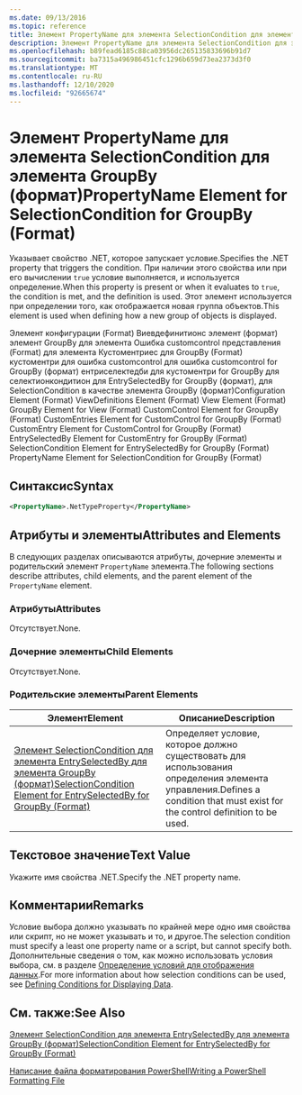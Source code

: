 ```yaml
---
ms.date: 09/13/2016
ms.topic: reference
title: Элемент PropertyName для элемента SelectionCondition для элемента GroupBy (формат)
description: Элемент PropertyName для элемента SelectionCondition для элемента GroupBy (формат)
ms.openlocfilehash: b89fead6185c88ca03956dc265135833696b91d7
ms.sourcegitcommit: ba7315a496986451cfc1296b659d73ea2373d3f0
ms.translationtype: MT
ms.contentlocale: ru-RU
ms.lasthandoff: 12/10/2020
ms.locfileid: "92665674"
---
```

# <a name="propertyname-element-for-selectioncondition-for-groupby-format"></a><span data-ttu-id="56dd4-103">Элемент PropertyName для элемента SelectionCondition для элемента GroupBy (формат)</span><span class="sxs-lookup"><span data-stu-id="56dd4-103">PropertyName Element for SelectionCondition for GroupBy (Format)</span></span>

<span data-ttu-id="56dd4-104">Указывает свойство .NET, которое запускает условие.</span><span class="sxs-lookup"><span data-stu-id="56dd4-104">Specifies the .NET property that triggers the condition.</span></span> <span data-ttu-id="56dd4-105">При наличии этого свойства или при его вычислении `true` условие выполняется, и используется определение.</span><span class="sxs-lookup"><span data-stu-id="56dd4-105">When this property is present or when it evaluates to `true`, the condition is met, and the definition is used.</span></span> <span data-ttu-id="56dd4-106">Этот элемент используется при определении того, как отображается новая группа объектов.</span><span class="sxs-lookup"><span data-stu-id="56dd4-106">This element is used when defining how a new group of objects is displayed.</span></span>

<span data-ttu-id="56dd4-107">Элемент конфигурации (Format) Виевдефинитионс элемент (формат) элемент GroupBy для элемента Ошибка customcontrol представления (Format) для элемента Кустоментриес для GroupBy (Format) кустоментри для ошибка customcontrol для ошибка customcontrol for GroupBy (формат) ентриселектедби для кустоментри for GroupBy для селектионкондитион для EntrySelectedBy for GroupBy (формат), для SelectionCondition в качестве элемента GroupBy (формат)</span><span class="sxs-lookup"><span data-stu-id="56dd4-107">Configuration Element (Format) ViewDefinitions Element (Format) View Element (Format) GroupBy Element for View (Format) CustomControl Element for GroupBy (Format) CustomEntries Element for CustomControl for GroupBy (Format) CustomEntry Element for CustomControl for GroupBy (Format) EntrySelectedBy Element for CustomEntry for GroupBy (Format) SelectionCondition Element for EntrySelectedBy for GroupBy (Format) PropertyName Element for SelectionCondition for GroupBy (Format)</span></span>

## <a name="syntax"></a><span data-ttu-id="56dd4-108">Синтаксис</span><span class="sxs-lookup"><span data-stu-id="56dd4-108">Syntax</span></span>

```xml
<PropertyName>.NetTypeProperty</PropertyName>
```

## <a name="attributes-and-elements"></a><span data-ttu-id="56dd4-109">Атрибуты и элементы</span><span class="sxs-lookup"><span data-stu-id="56dd4-109">Attributes and Elements</span></span>

<span data-ttu-id="56dd4-110">В следующих разделах описываются атрибуты, дочерние элементы и родительский элемент `PropertyName` элемента.</span><span class="sxs-lookup"><span data-stu-id="56dd4-110">The following sections describe attributes, child elements, and the parent element of the `PropertyName` element.</span></span>

### <a name="attributes"></a><span data-ttu-id="56dd4-111">Атрибуты</span><span class="sxs-lookup"><span data-stu-id="56dd4-111">Attributes</span></span>

<span data-ttu-id="56dd4-112">Отсутствует.</span><span class="sxs-lookup"><span data-stu-id="56dd4-112">None.</span></span>

### <a name="child-elements"></a><span data-ttu-id="56dd4-113">Дочерние элементы</span><span class="sxs-lookup"><span data-stu-id="56dd4-113">Child Elements</span></span>

<span data-ttu-id="56dd4-114">Отсутствует.</span><span class="sxs-lookup"><span data-stu-id="56dd4-114">None.</span></span>

### <a name="parent-elements"></a><span data-ttu-id="56dd4-115">Родительские элементы</span><span class="sxs-lookup"><span data-stu-id="56dd4-115">Parent Elements</span></span>

|<span data-ttu-id="56dd4-116">Элемент</span><span class="sxs-lookup"><span data-stu-id="56dd4-116">Element</span></span>|<span data-ttu-id="56dd4-117">Описание</span><span class="sxs-lookup"><span data-stu-id="56dd4-117">Description</span></span>|
|-------------|-----------------|
|[<span data-ttu-id="56dd4-118">Элемент SelectionCondition для элемента EntrySelectedBy для элемента GroupBy (формат)</span><span class="sxs-lookup"><span data-stu-id="56dd4-118">SelectionCondition Element for EntrySelectedBy for GroupBy (Format)</span></span>](./selectioncondition-element-for-entryselectedby-for-groupby-format.md)|<span data-ttu-id="56dd4-119">Определяет условие, которое должно существовать для использования определения элемента управления.</span><span class="sxs-lookup"><span data-stu-id="56dd4-119">Defines a condition that must exist for the control definition to be used.</span></span>|

## <a name="text-value"></a><span data-ttu-id="56dd4-120">Текстовое значение</span><span class="sxs-lookup"><span data-stu-id="56dd4-120">Text Value</span></span>

<span data-ttu-id="56dd4-121">Укажите имя свойства .NET.</span><span class="sxs-lookup"><span data-stu-id="56dd4-121">Specify the .NET property name.</span></span>

## <a name="remarks"></a><span data-ttu-id="56dd4-122">Комментарии</span><span class="sxs-lookup"><span data-stu-id="56dd4-122">Remarks</span></span>

<span data-ttu-id="56dd4-123">Условие выбора должно указывать по крайней мере одно имя свойства или скрипт, но не может указывать и то, и другое.</span><span class="sxs-lookup"><span data-stu-id="56dd4-123">The selection condition must specify a least one property name or a script, but cannot specify both.</span></span> <span data-ttu-id="56dd4-124">Дополнительные сведения о том, как можно использовать условия выбора, см. в разделе [Определение условий для отображения данных](./defining-conditions-for-displaying-data.md).</span><span class="sxs-lookup"><span data-stu-id="56dd4-124">For more information about how selection conditions can be used, see [Defining Conditions for Displaying Data](./defining-conditions-for-displaying-data.md).</span></span>

## <a name="see-also"></a><span data-ttu-id="56dd4-125">См. также:</span><span class="sxs-lookup"><span data-stu-id="56dd4-125">See Also</span></span>

[<span data-ttu-id="56dd4-126">Элемент SelectionCondition для элемента EntrySelectedBy для элемента GroupBy (формат)</span><span class="sxs-lookup"><span data-stu-id="56dd4-126">SelectionCondition Element for EntrySelectedBy for GroupBy (Format)</span></span>](./selectioncondition-element-for-entryselectedby-for-groupby-format.md)

[<span data-ttu-id="56dd4-127">Написание файла форматирования PowerShell</span><span class="sxs-lookup"><span data-stu-id="56dd4-127">Writing a PowerShell Formatting File</span></span>](./writing-a-powershell-formatting-file.md)
